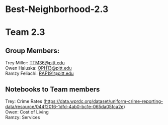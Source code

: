 # Best-Neighborhood-2.3

# Team 2.3

## Group Members: 
Trey Miller: TTM36@pitt.edu\
Owen Haluska: OPH13@pitt.edu\
Ramzy Feliachi: RAF191@pitt.edu

## Notebooks to Team members
Trey: Crime Rates (https://data.wprdc.org/dataset/uniform-crime-reporting-data/resource/044f2016-1dfd-4ab0-bc1e-065da05fca2e) \
Owen: Cost of Living\
Ramzy: Services
